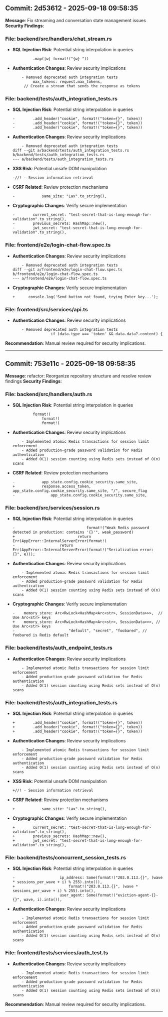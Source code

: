 ## Commit: 2d53612 - 2025-09-18 09:58:35
**Message**: Fix streaming and conversation state management issues
**Security Findings**:

### File: backend/src/handlers/chat_stream.rs
- **SQL Injection Risk**: Potential string interpolation in queries
  ```
           .map(|w| format!("{w} "))
  ```
- **Authentication Changes**: Review security implications
  ```
      - Removed deprecated auth integration tests
           max_tokens: request.max_tokens,
       // Create a stream that sends the response as tokens
  ```

### File: backend/tests/auth_integration_tests.rs
- **SQL Injection Risk**: Potential string interpolation in queries
  ```
  -        .add_header("cookie", format!("token={}", token))
  -        .add_header("cookie", format!("token={}", token))
  -        .add_header("cookie", format!("token={}", token))
  ```
- **Authentication Changes**: Review security implications
  ```
      - Removed deprecated auth integration tests
  diff --git a/backend/tests/auth_integration_tests.rs b/backend/tests/auth_integration_tests.rs
  --- a/backend/tests/auth_integration_tests.rs
  ```
- **XSS Risk**: Potential unsafe DOM manipulation
  ```
  -//! - Session information retrieval
  ```
- **CSRF Related**: Review protection mechanisms
  ```
  -            same_site: "Lax".to_string(),
  ```
- **Cryptographic Changes**: Verify secure implementation
  ```
  -        current_secret: "test-secret-that-is-long-enough-for-validation".to_string(),
  -        previous_secrets: HashMap::new(),
  -        jwt_secret: "test-secret-that-is-long-enough-for-validation".to_string(),
  ```

### File: frontend/e2e/login-chat-flow.spec.ts
- **Authentication Changes**: Review security implications
  ```
      - Removed deprecated auth integration tests
  diff --git a/frontend/e2e/login-chat-flow.spec.ts b/frontend/e2e/login-chat-flow.spec.ts
  --- a/frontend/e2e/login-chat-flow.spec.ts
  ```
- **Cryptographic Changes**: Verify secure implementation
  ```
  +      console.log('Send button not found, trying Enter key...');
  ```

### File: frontend/src/services/api.ts
- **Authentication Changes**: Review security implications
  ```
      - Removed deprecated auth integration tests
                   if (data.type === 'token' && data.data?.content) {
  ```

**Recommendation**: Manual review required for security implications.

---

## Commit: 753e11c - 2025-09-18 09:58:35
**Message**: refactor: Reorganize repository structure and resolve review findings
**Security Findings**:

### File: backend/src/handlers/auth.rs
- **SQL Injection Risk**: Potential string interpolation in queries
  ```
           format!(
               format!(
               format!(
  ```
- **Authentication Changes**: Review security implications
  ```
      - Implemented atomic Redis transactions for session limit enforcement
      - Added production-grade password validation for Redis authentication
      - Added O(1) session counting using Redis sets instead of O(n) scans
  ```
- **CSRF Related**: Review protection mechanisms
  ```
  -            app_state.config.cookie_security.same_site,
  +            response.access_token, app_state.config.cookie_security.same_site, "/", secure_flag
  -                app_state.config.cookie_security.same_site,
  ```

### File: backend/src/services/session.rs
- **SQL Injection Risk**: Potential string interpolation in queries
  ```
  -                                format!("Weak Redis password detected in production: contains '{}'", weak_password)
  +                            return Err(AppError::InternalServerError(format!(
  -                    return Err(AppError::InternalServerError(format!("Serialization error: {}", e)));
  ```
- **Authentication Changes**: Review security implications
  ```
      - Implemented atomic Redis transactions for session limit enforcement
      - Added production-grade password validation for Redis authentication
      - Added O(1) session counting using Redis sets instead of O(n) scans
  ```
- **Cryptographic Changes**: Verify secure implementation
  ```
  -    memory_store: Arc<RwLock<HashMap<Arc<str>, SessionData>>>,  // Use Arc<str> keys
  +    memory_store: Arc<RwLock<HashMap<Arc<str>, SessionData>>>, // Use Arc<str> keys
  -                        "default", "secret", "foobared", // foobared is Redis default
  ```

### File: backend/tests/auth_endpoint_tests.rs
- **Authentication Changes**: Review security implications
  ```
      - Implemented atomic Redis transactions for session limit enforcement
      - Added production-grade password validation for Redis authentication
      - Added O(1) session counting using Redis sets instead of O(n) scans
  ```

### File: backend/tests/auth_integration_tests.rs
- **SQL Injection Risk**: Potential string interpolation in queries
  ```
  +        .add_header("cookie", format!("token={}", token))
  +        .add_header("cookie", format!("token={}", token))
  +        .add_header("cookie", format!("token={}", token))
  ```
- **Authentication Changes**: Review security implications
  ```
      - Implemented atomic Redis transactions for session limit enforcement
      - Added production-grade password validation for Redis authentication
      - Added O(1) session counting using Redis sets instead of O(n) scans
  ```
- **XSS Risk**: Potential unsafe DOM manipulation
  ```
  +//! - Session information retrieval
  ```
- **CSRF Related**: Review protection mechanisms
  ```
  +            same_site: "Lax".to_string(),
  ```
- **Cryptographic Changes**: Verify secure implementation
  ```
  +        current_secret: "test-secret-that-is-long-enough-for-validation".to_string(),
  +        previous_secrets: HashMap::new(),
  +        jwt_secret: "test-secret-that-is-long-enough-for-validation".to_string(),
  ```

### File: backend/tests/concurrent_session_tests.rs
- **SQL Injection Risk**: Potential string interpolation in queries
  ```
  -                    ip_address: Some(format!("203.0.113.{}", (wave * sessions_per_wave + i) % 255).into()),
  +                        format!("203.0.113.{}", (wave * sessions_per_wave + i) % 255).into(),
                       user_agent: Some(format!("eviction-agent-{}-{}", wave, i).into()),
  ```
- **Authentication Changes**: Review security implications
  ```
      - Implemented atomic Redis transactions for session limit enforcement
      - Added production-grade password validation for Redis authentication
      - Added O(1) session counting using Redis sets instead of O(n) scans
  ```

### File: frontend/tests/services/auth_test.ts
- **Authentication Changes**: Review security implications
  ```
      - Implemented atomic Redis transactions for session limit enforcement
      - Added production-grade password validation for Redis authentication
      - Added O(1) session counting using Redis sets instead of O(n) scans
  ```

**Recommendation**: Manual review required for security implications.

---

